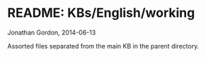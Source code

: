 # README: KBs/English/working
Jonathan Gordon, 2014-06-13

Assorted files separated from the main KB in the parent directory.
